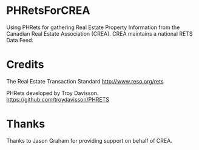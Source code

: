 PHRetsForCREA
=============

Using PHRets for gathering Real Estate Property Information from the Canadian Real Estate Association (CREA). CREA maintains a national RETS Data Feed.

Credits
=============

The Real Estate Transaction Standard
http://www.reso.org/rets

PHRets developed by Troy Davisson.
https://github.com/troydavisson/PHRETS

Thanks
=============

Thanks to Jason Graham for providing support on behalf of CREA.
